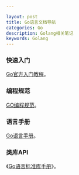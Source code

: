 ```yaml
---

layout: post
title: Go语言文档导航
categories: Go
description: Golang相关笔记
keywords: Golang
---
```


### 快速入门

[Go官方入门教程](https://tour.golang.org/welcome/1)。

### 编程规范

 [GO编程规范](https://golang.org/doc/effective_go)。

### 语言手册

[Go语言手册](https://golang.org/ref/spec)。

### 类库API

《[Go语言标准库手册](https://pkg.go.dev/std)》。




